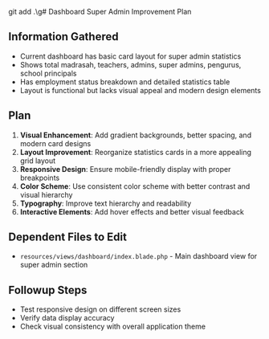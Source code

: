 git add .\g# Dashboard Super Admin Improvement Plan

## Information Gathered
- Current dashboard has basic card layout for super admin statistics
- Shows total madrasah, teachers, admins, super admins, pengurus, school principals
- Has employment status breakdown and detailed statistics table
- Layout is functional but lacks visual appeal and modern design elements

## Plan
1. **Visual Enhancement**: Add gradient backgrounds, better spacing, and modern card designs
2. **Layout Improvement**: Reorganize statistics cards in a more appealing grid layout
3. **Responsive Design**: Ensure mobile-friendly display with proper breakpoints
4. **Color Scheme**: Use consistent color scheme with better contrast and visual hierarchy
5. **Typography**: Improve text hierarchy and readability
6. **Interactive Elements**: Add hover effects and better visual feedback

## Dependent Files to Edit
- `resources/views/dashboard/index.blade.php` - Main dashboard view for super admin section

## Followup Steps
- Test responsive design on different screen sizes
- Verify data display accuracy
- Check visual consistency with overall application theme

